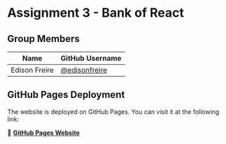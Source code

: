 # Assignment 3 - Bank of React

## Group Members

| Name             | GitHub Username      |
|------------------|----------------------|
| Edison Freire  | [@edisonfreire](https://github.com/edisonfreire) |


## GitHub Pages Deployment

The website is deployed on GitHub Pages. You can visit it at the following link:

🔗 **[GitHub Pages Website](https://edisonfreire.github.io/assignment-3-bank-of-react)**
